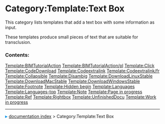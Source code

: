 # Category:Template:Text Box
This category lists templates that add a text box with some information as input.

These templates produce small pieces of text that are suitable for transclusion.

### Contents:

    
  [Template:BIMTutorialAction](Template_BIMTutorialAction.md)   [Template:BIMTutorialAction/pl](Template:BIMTutorialAction/pl.md)     [Template:Click](Template_Click.md)
  [Template:CodeDownload](Template_CodeDownload.md)             [Template:Codeextralink](Template_Codeextralink.md)                   [Template:Codeextralink/fr](Template:Codeextralink/fr.md)
  [Template:Collapsible](Template_Collapsible.md)               [Template:Disambig](Template_Disambig.md)                             [Template:DownloadLinuxStable](Template_DownloadLinuxStable.md)
  [Template:DownloadMacStable](Template_DownloadMacStable.md)   [Template:DownloadWindowsStable](Template_DownloadWindowsStable.md)   [Template:Footnote](Template_Footnote.md)
  [Template:Hidden begin](Template_Hidden_begin.md)             [Template:Languages](Template_Languages.md)                           [Template:Languages-top](Template:Languages-top.md)
  [Template:Note](Template_Note.md)                             [Template:Page in progress](Template_Page_in_progress.md)             [Template:Ref](Template_Ref.md)
  [Template:Rightbox](Template_Rightbox.md)                     [Template:UnfinishedDocu](Template_UnfinishedDocu.md)                 [Template:Work in progress](Template_Work_in_progress.md)



---
![](images/Right_arrow.png) [documentation index](../README.md) > Category:Template:Text Box
